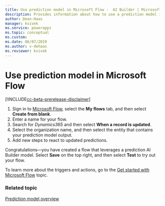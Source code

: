 ```yaml
---
title: Use prediction model in Microsoft Flow -  AI Builder | Microsoft Docs
description: Provides information about how to use a prediction model in Microsoft Flow.
author: Dean-Haas
manager: kvivek
ms.service: powerapps
ms.topic: conceptual
ms.custom: 
ms.date: 06/07/2019
ms.author: v-dehaas
ms.reviewer: kvivek
---
```


# Use prediction model in Microsoft Flow

[!INCLUDE[cc-beta-prerelease-disclaimer](./includes/cc-beta-prerelease-disclaimer.md)]

1. Sign in to [Microsoft Flow](https://flow.microsoft.com/), select the **My flows** tab, and then select **Create from blank**.
1. Enter a name for your flow. 
1. Search for *Dynamics365* and then select **When a record is updated**.
1. Select the organization name, and then select the entity that contains your prediction model output.
1. Add new steps to react to updated predictions. 

Congratulations—you have created a flow that leverages a prediction AI Builder model. Select **Save** on the top right, and then select **Test** to try out your flow.

To learn more about the triggers and actions, go to the [Get started with Microsoft Flow](/flow/getting-started) topic.

### Related topic

[Prediction model overview](binary-classification-overview.md)
